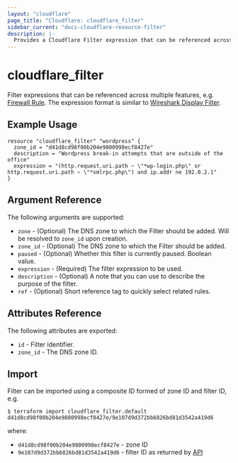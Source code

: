 ```yaml
---
layout: "cloudflare"
page_title: "Cloudflare: cloudflare_filter"
sidebar_current: "docs-cloudflare-resource-filter"
description: |-
  Provides a Cloudflare Filter expression that can be referenced across multiple features.
---
```


# cloudflare_filter

Filter expressions that can be referenced across multiple features, e.g. [Firewall Rule](firewall_rule.html). The expression format is similar to [Wireshark Display Filter](https://www.wireshark.org/docs/man-pages/wireshark-filter.html).

## Example Usage

```hcl
resource "cloudflare_filter" "wordpress" {
  zone_id = "d41d8cd98f00b204e9800998ecf8427e"
  description = "Wordpress break-in attempts that are outside of the office"
  expression = "(http.request.uri.path ~ \"*wp-login.php\" or http.request.uri.path ~ \"*xmlrpc.php\") and ip.addr ne 192.0.2.1"
}
```

## Argument Reference

The following arguments are supported:

* `zone` - (Optional) The DNS zone to which the Filter should be added. Will be resolved to `zone_id` upon creation.
* `zone_id` - (Optional) The DNS zone to which the Filter should be added.
* `paused` - (Optional) Whether this filter is currently paused. Boolean value.
* `expression` - (Required) The filter expression to be used.
* `description` - (Optional) A note that you can use to describe the purpose of the filter.
* `ref` - (Optional) Short reference tag to quickly select related rules.

## Attributes Reference

The following attributes are exported:

* `id` - Filter identifier.
* `zone_id` - The DNS zone ID.

## Import

Filter can be imported using a composite ID formed of zone ID and filter ID, e.g.

```
$ terraform import cloudflare_filter.default d41d8cd98f00b204e9800998ecf8427e/9e107d9d372bb6826bd81d3542a419d6
```

where:

* `d41d8cd98f00b204e9800998ecf8427e` - zone ID
* `9e107d9d372bb6826bd81d3542a419d6` - filter ID as returned by [API](https://api.cloudflare.com/#zone-firewall-filters)
